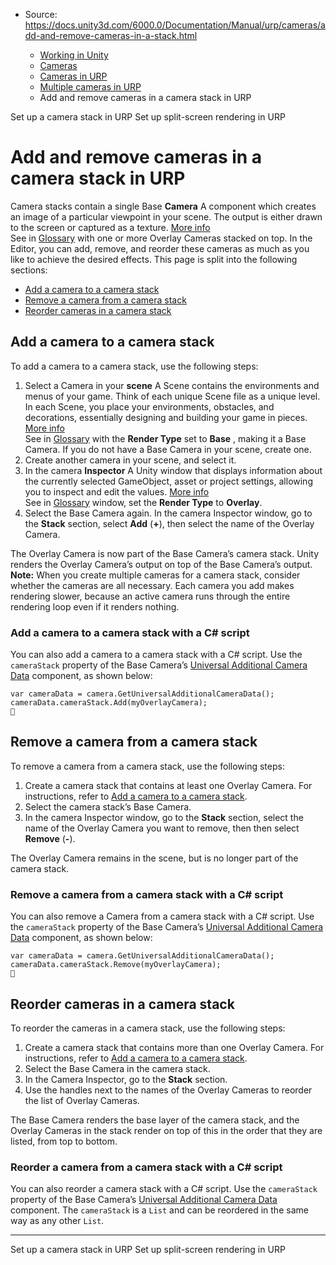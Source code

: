* Source: https://docs.unity3d.com/6000.0/Documentation/Manual/urp/cameras/add-and-remove-cameras-in-a-stack.html

  * [Working in Unity](https://docs.unity3d.com/6000.0/Documentation/Manual/working-in-unity.html)
  * [Cameras](https://docs.unity3d.com/6000.0/Documentation/Manual/Cameras.html)
  * [Cameras in URP](https://docs.unity3d.com/6000.0/Documentation/Manual/urp/urp-cameras-landing.html)
  * [Multiple cameras in URP](https://docs.unity3d.com/6000.0/Documentation/Manual/urp/cameras-multiple.html)
  * Add and remove cameras in a camera stack in URP


[](https://docs.unity3d.com/6000.0/Documentation/Manual/urp/camera-stacking.html)
Set up a camera stack in URP
[](https://docs.unity3d.com/6000.0/Documentation/Manual/urp/rendering-to-the-same-render-target.html)
Set up split-screen rendering in URP
# Add and remove cameras in a camera stack in URP
Camera stacks contain a single Base **Camera** A component which creates an image of a particular viewpoint in your scene. The output is either drawn to the screen or captured as a texture. [More info](https://docs.unity3d.com/6000.0/Documentation/Manual/CamerasOverview.html)  
See in [Glossary](https://docs.unity3d.com/6000.0/Documentation/Manual/Glossary.html#Camera) with one or more Overlay Cameras stacked on top. In the Editor, you can add, remove, and reorder these cameras as much as you like to achieve the desired effects.
This page is split into the following sections:
  * [Add a camera to a camera stack](https://docs.unity3d.com/6000.0/Documentation/Manual/urp/cameras/add-and-remove-cameras-in-a-stack.html#add-a-camera-to-a-camera-stack)
  * [Remove a camera from a camera stack](https://docs.unity3d.com/6000.0/Documentation/Manual/urp/cameras/add-and-remove-cameras-in-a-stack.html#remove-a-camera-from-a-camera-stack)
  * [Reorder cameras in a camera stack](https://docs.unity3d.com/6000.0/Documentation/Manual/urp/cameras/add-and-remove-cameras-in-a-stack.html#reorder-cameras-in-a-camera-stack)


## Add a camera to a camera stack
To add a camera to a camera stack, use the following steps:
  1. Select a Camera in your **scene** A Scene contains the environments and menus of your game. Think of each unique Scene file as a unique level. In each Scene, you place your environments, obstacles, and decorations, essentially designing and building your game in pieces. [More info](https://docs.unity3d.com/6000.0/Documentation/Manual/CreatingScenes.html)  
See in [Glossary](https://docs.unity3d.com/6000.0/Documentation/Manual/Glossary.html#Scene) with the **Render Type** set to **Base** , making it a Base Camera. If you do not have a Base Camera in your scene, create one.
  2. Create another camera in your scene, and select it.
  3. In the camera **Inspector** A Unity window that displays information about the currently selected GameObject, asset or project settings, allowing you to inspect and edit the values. [More info](https://docs.unity3d.com/6000.0/Documentation/Manual/UsingTheInspector.html)  
See in [Glossary](https://docs.unity3d.com/6000.0/Documentation/Manual/Glossary.html#Inspector) window, set the **Render Type** to **Overlay**.
  4. Select the Base Camera again. In the camera Inspector window, go to the **Stack** section, select **Add** (**+**), then select the name of the Overlay Camera.


The Overlay Camera is now part of the Base Camera’s camera stack. Unity renders the Overlay Camera’s output on top of the Base Camera’s output.
**Note:** When you create multiple cameras for a camera stack, consider whether the cameras are all necessary. Each camera you add makes rendering slower, because an active camera runs through the entire rendering loop even if it renders nothing.
### Add a camera to a camera stack with a C# script
You can also add a camera to a camera stack with a C# script. Use the `cameraStack` property of the Base Camera’s [Universal Additional Camera Data](https://docs.unity3d.com/Packages/com.unity.render-pipelines.universal@latest/index.html?subfolder=/api/UnityEngine.Rendering.Universal.UniversalAdditionalCameraData.html) component, as shown below:
```
var cameraData = camera.GetUniversalAdditionalCameraData();
cameraData.cameraStack.Add(myOverlayCamera);

```

## Remove a camera from a camera stack
To remove a camera from a camera stack, use the following steps:
  1. Create a camera stack that contains at least one Overlay Camera. For instructions, refer to [Add a camera to a camera stack](https://docs.unity3d.com/6000.0/Documentation/Manual/urp/cameras/add-and-remove-cameras-in-a-stack.html#add-a-camera-to-a-camera-stack).
  2. Select the camera stack’s Base Camera.
  3. In the camera Inspector window, go to the **Stack** section, select the name of the Overlay Camera you want to remove, then then select **Remove** (**-**).


The Overlay Camera remains in the scene, but is no longer part of the camera stack.
### Remove a camera from a camera stack with a C# script
You can also remove a Camera from a camera stack with a C# script. Use the `cameraStack` property of the Base Camera’s [Universal Additional Camera Data](https://docs.unity3d.com/Packages/com.unity.render-pipelines.universal@latest/index.html?subfolder=/api/UnityEngine.Rendering.Universal.UniversalAdditionalCameraData.html) component, as shown below:
```
var cameraData = camera.GetUniversalAdditionalCameraData();
cameraData.cameraStack.Remove(myOverlayCamera);

```

## Reorder cameras in a camera stack
To reorder the cameras in a camera stack, use the following steps:
  1. Create a camera stack that contains more than one Overlay Camera. For instructions, refer to [Add a camera to a camera stack](https://docs.unity3d.com/6000.0/Documentation/Manual/urp/cameras/add-and-remove-cameras-in-a-stack.html#add-a-camera-to-a-camera-stack).
  2. Select the Base Camera in the camera stack.
  3. In the Camera Inspector, go to the **Stack** section.
  4. Use the handles next to the names of the Overlay Cameras to reorder the list of Overlay Cameras.


The Base Camera renders the base layer of the camera stack, and the Overlay Cameras in the stack render on top of this in the order that they are listed, from top to bottom.
### Reorder a camera from a camera stack with a C# script
You can also reorder a camera stack with a C# script. Use the `cameraStack` property of the Base Camera’s [Universal Additional Camera Data](https://docs.unity3d.com/Packages/com.unity.render-pipelines.universal@latest/index.html?subfolder=/api/UnityEngine.Rendering.Universal.UniversalAdditionalCameraData.html) component. The `cameraStack` is a `List` and can be reordered in the same way as any other `List`.
* * *
[](https://docs.unity3d.com/6000.0/Documentation/Manual/urp/camera-stacking.html)
Set up a camera stack in URP
[](https://docs.unity3d.com/6000.0/Documentation/Manual/urp/rendering-to-the-same-render-target.html)
Set up split-screen rendering in URP
